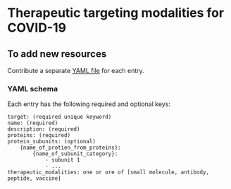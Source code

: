 # Therapeutic targeting modalities for COVID-19

## To add new resources

Contribute a separate [YAML file](https://yaml.org/) for each entry.

### YAML schema

Each entry has the following required and optional keys:
```
target: (required unique keyword)
name: (required)
description: (required)
proteins: (required)
protein_subunits: (optional)
    {name_of_protien_from_proteins}:
        {name_of_subunit_category}:
            - subunit 1
            - ...
therapeutic_modalities: one or ore of [small molecule, antibody, peptide, vaccine]
```
